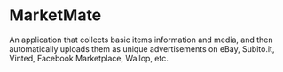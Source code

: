 # MarketMate
An application that collects basic items information and media, and then automatically uploads them as unique advertisements on eBay, Subito.it, Vinted, Facebook Marketplace, Wallop, etc.
